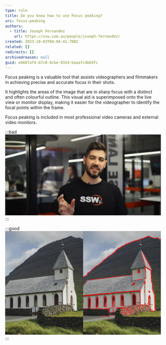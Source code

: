 ```yaml
---
type: rule
title: Do you know how to use Focus peaking?
uri: focus-peaking
authors:
  - title: Joseph Fernandez
    url: https://ssw.com.au/people/joseph-fernandez/
created: 2023-10-03T04:04:41.708Z
related: []
redirects: []
archivedreason: null
guid: eb66faf4-b7c8-4cbe-932d-baaafc4bb9fc
---
```

Focus peaking is a valuable tool that assists videographers and filmmakers in achieving precise and accurate focus in their shots.

It highlights the areas of the image that are in sharp focus with a distinct and often colourful outline. This visual aid is superimposed onto the live view or monitor display, making it easier for the videographer to identify the focal points within the frame.

Focus peaking is included in most professional video cameras and external video monitors.

:::bad
![Figure: Bad example - Subject out of focus](/rules/focus-peaking/peaking-outoffocus.jpg)
:::

:::good
![ Figure: Good example - Focus peaking highlighting areas in focus ](/rules/focus-peaking/focus-peaking-church.jpg)
:::
